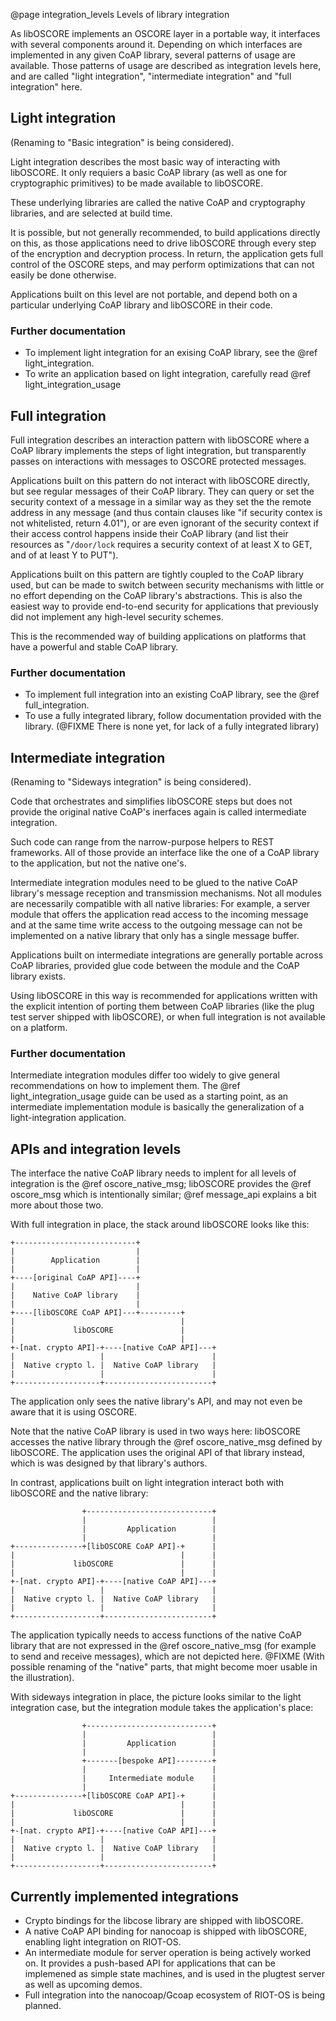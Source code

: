 @page integration_levels Levels of library integration

As libOSCORE implements an OSCORE layer in a portable way,
it interfaces with several components around it.
Depending on which interfaces are implemented in any given CoAP library,
several patterns of usage are available.
Those patterns of usage are described as integration levels here,
and are called "light integration", "intermediate integration" and "full integration" here.

Light integration
-----------------

(Renaming to "Basic integration" is being considered).

Light integration describes the most basic way of interacting with libOSCORE.
It only requiers a basic CoAP library
(as well as one for cryptographic primitives)
to be made available to libOSCORE.

These underlying libraries are called the native CoAP and cryptography libraries,
and are selected at build time.

It is possible, but not generally recommended, to build applications directly on this,
as those applications need to drive libOSCORE through every step of the encryption and decryption process.
In return, the application gets full control of the OSCORE steps,
and may perform optimizations that can not easily be done otherwise.

Applications built on this level are not portable,
and depend both on a particular underlying CoAP library and libOSCORE in their code.

### Further documentation

* To implement light integration for an exising CoAP library, see the @ref light_integration.
* To write an application based on light integration, carefully read @ref light_integration_usage

Full integration
----------------

Full integration describes an interaction pattern with libOSCORE
where a CoAP library implements the steps of light integration,
but transparently passes on interactions with messages to OSCORE protected messages.

Applications built on this pattern do not interact with libOSCORE directly,
but see regular messages of their CoAP library.
They can query or set the security context of a message
in a similar way as they set the the remote address in any message
(and thus contain clauses like "if security contex is not whitelisted, return 4.01"),
or are even ignorant of the security context if their access control happens inside their CoAP library
(and list their resources as "`/door/lock` requires a security context of at least X to GET, and of at least Y to PUT").

Applications built on this pattern are tightly coupled to the CoAP library used,
but can be made to switch between security mechanisms with little or no effort
depending on the CoAP library's abstractions.
This is also the easiest way to provide end-to-end security
for applications that previously did not implement any high-level security schemes.

This is the recommended way of building applications
on platforms that have a powerful and stable CoAP library.

### Further documentation

* To implement full integration into an existing CoAP library, see the @ref full_integration.
* To use a fully integrated library, follow documentation provided with the library. (@FIXME There is none yet, for lack of a fully integrated library)

Intermediate integration
------------------------

(Renaming to "Sideways integration" is being considered).

Code that orchestrates and simplifies libOSCORE steps
but does not provide the original native CoAP's inerfaces again
is called intermediate integration.

Such code can range from the narrow-purpose helpers to REST frameworks.
All of those provide an interface like the one of a CoAP library to the application,
but not the native one's.

Intermediate integration modules need to be glued to the native CoAP library's message reception and transmission mechanisms.
Not all modules are necessarily compatible with all native libraries:
For example, a server module that offers the application read access to the incoming message
and at the same time write access to the outgoing message
can not be implemented on a native library that only has a single message buffer.

Applications built on intermediate integrations are generally portable across CoAP libraries,
provided glue code between the module and the CoAP library exists.

Using libOSCORE in this way is recommended for applications written with the explicit intention of porting them between CoAP libraries (like the plug test server shipped with libOSCORE),
or when full integration is not available on a platform.

### Further documentation

Intermediate integration modules differ too widely to give general recommendations on how to implement them.
The @ref light_integration_usage guide can be used as a starting point, as an intermediate implementation module is basically the generalization of a light-integration application.

APIs and integration levels
---------------------------

The interface the native CoAP library needs to implent for all levels of integration
is the @ref oscore_native_msg;
libOSCORE provides the @ref oscore_msg which is intentionally similar;
@ref message_api explains a bit more about those two.

With full integration in place, the stack around libOSCORE looks like this:

    +---------------------------+
    |                           |
    |        Application        |
    |                           |
    +----[original CoAP API]----+
    |                           |
    |    Native CoAP library    |
    |                           |
    +----[libOSCORE CoAP API]---+---------+
    |                                     |
    |             libOSCORE               |
    |                                     |
    +-[nat. crypto API]-+----[native CoAP API]---+
    |                   |                        |
    |  Native crypto l. |  Native CoAP library   |
    |                   |                        |
    +-------------------+------------------------+

The application only sees the native library's API,
and may not even be aware that it is using OSCORE.

Note that the native CoAP library is used in two ways here:
libOSCORE accesses the native library through the @ref oscore_native_msg defined by libOSCORE.
The application uses the original API of that library instead, which is was designed by that library's authors.

In contrast, applications built on light integration interact both with libOSCORE and the native library:

                    +----------------------------+
                    |                            |
                    |         Application        |
                    |                            |
    +---------------+[libOSCORE CoAP API]-+      |
    |                                     |      |
    |             libOSCORE               |      |
    |                                     |      |
    +-[nat. crypto API]-+----[native CoAP API]---+
    |                   |                        |
    |  Native crypto l. |  Native CoAP library   |
    |                   |                        |
    +-------------------+------------------------+

The application typically needs to access functions of the native CoAP library that are not expressed in the @ref oscore_native_msg
(for example to send and receive messages), which are not depicted here.
@FIXME (With possible renaming of the "native" parts, that might become moer usable in the illustration).

With sideways integration in place, the picture looks similar to the light integration case,
but the integration module takes the application's place:

                    +----------------------------+
                    |                            |
                    |         Application        |
                    |                            |
                    +-------[bespoke API]--------+
                    |                            |
                    |     Intermediate module    |
                    |                            |
    +---------------+[libOSCORE CoAP API]-+      |
    |                                     |      |
    |             libOSCORE               |      |
    |                                     |      |
    +-[nat. crypto API]-+----[native CoAP API]---+
    |                   |                        |
    |  Native crypto l. |  Native CoAP library   |
    |                   |                        |
    +-------------------+------------------------+

Currently implemented integrations
----------------------------------

* Crypto bindings for the libcose library are shipped with libOSCORE.
* A native CoAP API binding for nanocoap is shipped with libOSCORE,
  enabling light integration on RIOT-OS.
* An intermediate module for server operation is being actively worked on.
  It provides a push-based API for applications that can be implemened as simple state machines,
  and is used in the plugtest server as well as upcoming demos.
* Full integration into the nanocoap/Gcoap ecosystem of RIOT-OS is being planned.
